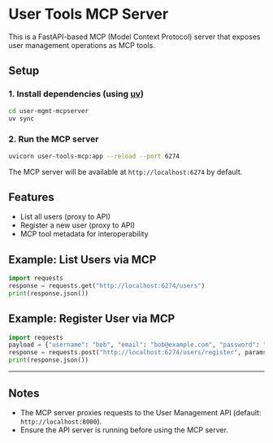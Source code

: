 # User Tools MCP Server

This is a FastAPI-based MCP (Model Context Protocol) server that exposes user management operations as MCP tools.

## Setup


### 1. Install dependencies (using [uv](https://github.com/astral-sh/uv))

```bash
cd user-mgmt-mcpserver
uv sync
```

### 2. Run the MCP server

```bash
uvicorn user-tools-mcp:app --reload --port 6274
```

The MCP server will be available at `http://localhost:6274` by default.

## Features
- List all users (proxy to API)
- Register a new user (proxy to API)
- MCP tool metadata for interoperability

## Example: List Users via MCP

```python
import requests
response = requests.get("http://localhost:6274/users")
print(response.json())
```

## Example: Register User via MCP

```python
import requests
payload = {"username": "bob", "email": "bob@example.com", "password": "pw"}
response = requests.post("http://localhost:6274/users/register", params=payload)
print(response.json())
```

---

## Notes
- The MCP server proxies requests to the User Management API (default: `http://localhost:8000`).
- Ensure the API server is running before using the MCP server.
